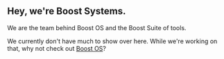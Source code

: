 ## Hey, we're Boost Systems.

We are the team behind Boost OS and the Boost Suite of tools.

We currently don't have much to show over here.
While we're working on that, why not check out [Boost OS](https://replit.com/@AwesomePotatoLXS/Boost-OS?v=1)?

